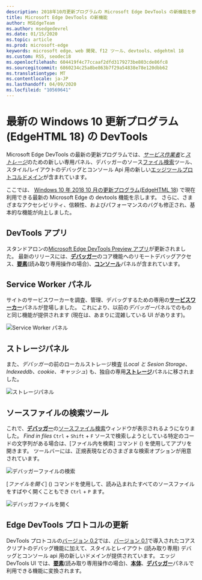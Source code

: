 ```yaml
---
description: 2018年10月更新プログラムの Microsoft Edge DevTools の新機能を参照してください。
title: Microsoft Edge DevTools の新機能
author: MSEdgeTeam
ms.author: msedgedevrel
ms.date: 01/15/2020
ms.topic: article
ms.prod: microsoft-edge
keywords: microsoft edge、web 開発、f12 ツール、devtools、edgehtml 18
ms.custom: RS5, seodec18
ms.openlocfilehash: 604419f4c77ccaaf2dfd3179273be803cde86fc8
ms.sourcegitcommit: 6860234c25a8be863b7f29a54838e78e120dbb62
ms.translationtype: MT
ms.contentlocale: ja-JP
ms.lasthandoff: 04/09/2020
ms.locfileid: "10569641"
---
```

# 最新の Windows 10 更新プログラム (EdgeHTML 18) の DevTools

Microsoft Edge DevTools の最新の更新プログラムでは、[*サービス作業者*](#service-workers-panel)と[*ストレージ*](#storage-panel)のための新しい専用パネル、デバッガーのソース[ファイル検索](#source-file-search-tools)ツール、スタイル/レイアウトのデバッグとコンソール Api 用の新しい[エッジツールプロトコルドメイン](#edge-devtools-protocol-updates)が含まれています。

ここでは、 [Windows 10 年 2018 10 月の更新プログラム](/windows/uwp/whats-new/windows-10-build-17763)([EdgeHTML 18](https://aka.ms/devguide_edgehtml_18)) で現在利用できる最新の Microsoft Edge の devtools 機能を示します。 さらに、さまざまなアクセシビリティ、信頼性、およびパフォーマンスのバグも修正され、基本的な機能が向上しました。

## DevTools アプリ

スタンドアロンの[Microsoft Edge DevTools Preview アプリ](../devtools-guide.md#microsoft-store-app)が更新されました。 最新のリリースには、[**デバッガー**](./debugger.md)のコア機能へのリモートデバッグアクセス、[**要素**](./elements.md)(読み取り専用操作の場合)、[**コンソール**](./console.md)パネルが含まれています。

## Service Worker パネル

サイトのサービスワーカーを調査、管理、デバッグするための専用の[**サービスワーカー**](./service-workers.md)パネルが登場しました。 これにより、以前の*デバッガー*パネルでのものと同じ機能が提供されます (現在は、あまりに混雑している UI があります)。

![Service Worker パネル](./media/service_worker.png)

## ストレージパネル

また、*デバッガー*の前のローカルストレージ検査 (*Local と Sesion Storage、Indexeddb、cookie、キャッシュ*) も、独自の専用[**ストレージ**](./storage.md)パネルに移されました。

![ストレージパネル](./media/storage_cache.png)

## ソースファイルの検索ツール

これで、[**デバッガー**](./debugger.md)の[ソースファイル検索](./debugger.md#file-search)ウィンドウが表示されるようになりました。 *Find in files* `Ctrl` + `Shift` + `F` ソースで検索しようとしている特定のコードの文字列がある場合は、[ファイル内を検索] コマンド () を使用してアプリを開きます。 ツールバーには、正規表現などのさまざまな検索オプションが用意されています。 

![デバッガーファイルの検索](./media/debugger_file_search.png)

[*ファイルを開く*] () コマンドを使用して、読み込まれたすべてのソースファイルをすばやく開くこともでき `Ctrl` + `P` ます。

![デバッガファイルを開く](./media/debugger_open_file.png)

## Edge DevTools プロトコルの更新

DevTools プロトコルの[バージョン 0.2](../devtools-protocol/0.2/index.md)では、[バージョン 0.1](../devtools-protocol/0.1/index.md)で導入されたコアスクリプトのデバッグ機能に加えて、スタイルとレイアウト (読み取り専用) デバッグとコンソール api 用の新しいドメインが提供されています。 エッジ DevTools UI では、[**要素**](../devtools-guide/elements.md)(読み取り専用操作の場合)、[**本体**](../devtools-guide/console.md)、[**デバッガー**](../devtools-guide/debugger.md)パネルで利用できる機能に変換されます。
